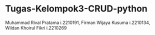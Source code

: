 # Tugas-Kelompok3-CRUD-python
Muhammad Rival Pratama i.2210191, Firman Wijaya Kusuma i.2210134, Wildan Khoirul Fikri i.2210269
